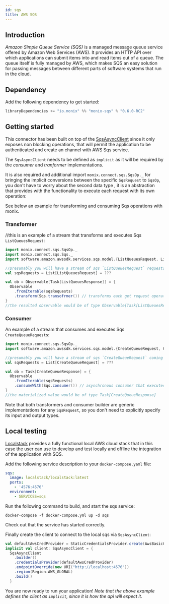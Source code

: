 ```yaml
---
id: sqs
title: AWS SQS
---
```


## Introduction

_Amazon Simple Queue Service (SQS)_  is a managed message queue service offered by Amazon Web Services (AWS).
It provides an HTTP API over which applications can submit items into and read items out of a queue.
The queue itself is fully managed by AWS, which makes SQS an easy solution
for passing messages between different parts of software systems that run in the cloud.  

## Dependency

Add the following dependency to get started:
```scala 
libraryDependencies += "io.monix" %% "monix-sqs" % "0.6.0-RC2"
```

## Getting started

 This connector has been built on top of the [SqsAsyncClient](https://sdk.amazonaws.com/java/api/latest/software/amazon/awssdk/services/sqs/SqsAsyncClient.html) since it only exposes non blocking operations,
  that will permit the application to be authenticated and create an channel with AWS Sqs service.

The `SqsAsyncClient` needs to be defined as `implicit` as it will be required by the _consumer_ and _tranformer_ implementations. 

It is also required and additional import `monix.connect.sqs.SqsOp._` for bringing the implicit conversions between the specific `SqsRequest` to `SqsOp`, you don't have to worry about the second data type 
, it is an abstraction that provides with the functionality to execute each request with its own operation:
 
See below an example for transforming and consuming Sqs operations with monix.

### Transformer

//this is an example of a stream that transforms and executes Sqs `ListQueuesRequest`:


```scala
import monix.connect.sqs.SqsOp._
import monix.connect.sqs.Sqs._
import software.amazon.awssdk.services.sqs.model.{ListQueuesRequest, ListQueuesResponse}

//presumably you will have a stream of sqs `ListQueuesRequest` requests coming in this case of type 
val sqsRequests = List[ListQueuesRequest] = ???

val ob = Observable[Task[ListQueuesResponse]] = {
  Observable
    .fromIterable(sqsRequests) 
    .transform(Sqs.transofrmer()) // transforms each get request operation into its respective get response 
} 
//the resulted observable would be of type Observable[Task[ListQueuesResponse]]
```

### Consumer 

An example of a stream that consumes and executes Sqs `CreateQueueRequest`s:
```scala
import monix.connect.sqs.SqsOp._
import software.amazon.awssdk.services.sqs.model.{CreateQueueRequest, CreateQueueResponse}

//presumably you will have a stream of sqs `CreateQueueRequest` coming in.  
val sqsRequests = List[CreateQueueRequest] = ???

val ob = Task[CreateQueueResponse] = {
  Observable
    .fromIterable(sqsRequests)
    .consumeWith(Sqs.consumer()) // asynchronous consumer that executes put item requests
} 
//the materialized value would be of type Task[CreateQueueResponse]
```

Note that both transformers and consumer builder are generic implementations for any `SqsRequest`, so you don't need
to explicitly specify its input and output types. 

## Local testing

[Localstack](https://github.com/localstack/localstack) provides a fully functional local AWS cloud stack that in this case
the user can use to develop and test locally and offline the integration of the application with SQS.

Add the following service description to your `docker-compose.yaml` file:

```yaml
sqs:
  image: localstack/localstack:latest
  ports:
    - '4576:4576'
  environment:
    - SERVICES=sqs
```

Run the following command to build, and start the sqs service:

```shell script
docker-compose -f docker-compose.yml up -d sqs
``` 

Check out that the service has started correctly.

Finally create the client to connect to the local sqs via `SqsAsyncClient`:

```scala
val defaultAwsCredProvider = StaticCredentialsProvider.create(AwsBasicCredentials.create("x", "x"))
implicit val client: SqsAsyncClient = {
  SqsAsyncClient
    .builder()
    .credentialsProvider(defaultAwsCredProvider)
    .endpointOverride(new URI("http://localhost:4576"))
    .region(Region.AWS_GLOBAL)
    .build()
  }
``` 
You are now ready to run your application! 
_Note that the above example defines the client as `implicit`, since it is how the api will expect it._
